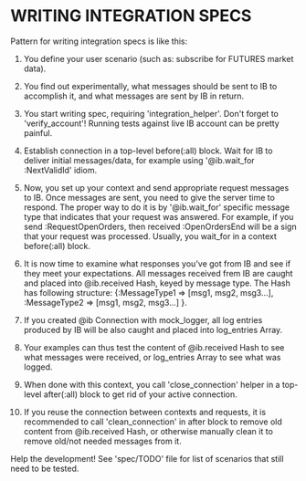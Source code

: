 # WRITING INTEGRATION SPECS

Pattern for writing integration specs is like this:

1. You define your user scenario (such as: subscribe for FUTURES market data).

2. You find out experimentally, what messages should be sent to IB to accomplish it,
   and what messages are sent by IB in return.

3. You start writing spec, requiring 'integration_helper'. Don't forget to
   'verify_account'! Running tests against live IB account can be pretty painful.

4. Establish connection in a top-level before(:all) block. Wait for IB to deliver
   initial messages/data, for example using '@ib.wait_for :NextValidId' idiom.

5. Now, you set up your context and send appropriate request messages to IB. Once
   messages are sent, you need to give the server time to respond. The proper way
   to do it is by '@ib.wait_for' specific message type that indicates that your
   request was answered. For example, if you send :RequestOpenOrders, then received
   :OpenOrdersEnd will be a sign that your request was processed. Usually, you
   wait_for in a context before(:all) block.

6. It is now time to examine what responses you've got from IB and see if they meet
   your expectations. All messages received frem IB are caught and placed into
   @ib.received Hash, keyed by message type. The Hash has following structure:
   {:MessageType1 => [msg1, msg2, msg3...], :MessageType2 => [msg1, msg2, msg3...] }.

7. If you created @ib Connection with mock_logger, all log entries produced by IB
   will be also caught and placed into log_entries Array.

8. Your examples can thus test the content of @ib.received Hash to see what messages
   were received, or log_entries Array to see what was logged.

9. When done with this context, you call 'close_connection' helper in a top-level
   after(:all) block to get rid of your active connection.

10. If you reuse the connection between contexts and requests, it is recommended to
   call 'clean_connection' in after block to remove old content from @ib.received Hash,
   or otherwise manually clean it to remove old/not needed messages from it.

Help the development!
See 'spec/TODO' file for list of scenarios that still need to be tested.
